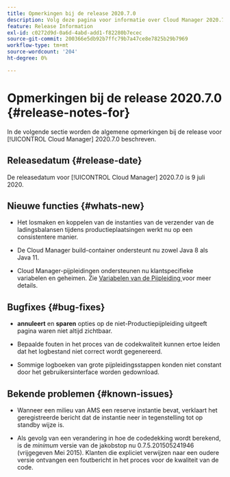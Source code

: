 ```yaml
---
title: Opmerkingen bij de release 2020.7.0
description: Volg deze pagina voor informatie over Cloud Manager 2020.7.0.
feature: Release Information
exl-id: c0272d9d-0a6d-4abd-add1-f82280b7ecec
source-git-commit: 200366e5db92b7ffc79b7a47ce8e7825b29b7969
workflow-type: tm+mt
source-wordcount: '204'
ht-degree: 0%

---
```


# Opmerkingen bij de release 2020.7.0 {#release-notes-for}

In de volgende sectie worden de algemene opmerkingen bij de release voor [!UICONTROL Cloud Manager] 2020.7.0 beschreven.

## Releasedatum {#release-date}

De releasedatum voor [!UICONTROL Cloud Manager] 2020.7.0 is 9 juli 2020.

## Nieuwe functies {#whats-new}

* Het losmaken en koppelen van de instanties van de verzender van de ladingsbalansen tijdens productieplaatsingen werkt nu op een consistentere manier.

* De Cloud Manager build-container ondersteunt nu zowel Java 8 als Java 11.

* Cloud Manager-pijpleidingen ondersteunen nu klantspecifieke variabelen en geheimen. Zie [ Variabelen van de Pijpleiding ](/help/getting-started/build-environment.md#pipeline-variables) voor meer details.

## Bugfixes {#bug-fixes}

* **annuleert** en **sparen** opties op de niet-Productiepijpleiding uitgeeft pagina waren niet altijd zichtbaar.

* Bepaalde fouten in het proces van de codekwaliteit kunnen ertoe leiden dat het logbestand niet correct wordt gegenereerd.

* Sommige logboeken van grote pijpleidingsstappen konden niet constant door het gebruikersinterface worden gedownload.

## Bekende problemen {#known-issues}

* Wanneer een milieu van AMS een reserve instantie bevat, verklaart het geregistreerde bericht dat de instantie neer in tegenstelling tot op standby wijze is.

* Als gevolg van een verandering in hoe de codedekking wordt berekend, is de _minimum_ versie van de jakobstop nu 0.7.5.201505241946 (vrijgegeven Mei 2015). Klanten die expliciet verwijzen naar een oudere versie ontvangen een foutbericht in het proces voor de kwaliteit van de code.
